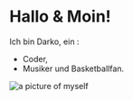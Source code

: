 # Hallo & Moin!

Ich bin Darko, ein :
- Coder,
- Musiker und Basketballfan.

![a picture of myself](https://profile-images.xing.com/images/5246bca13d5ca41124db42c69e6a89cd-1/darko-krezic.1024x1024.jpg)

